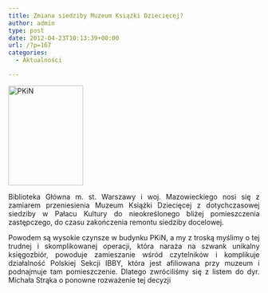 ```yaml
---
title: Zmiana siedziby Muzeum Książki Dziecięcej?
author: admin
type: post
date: 2012-04-23T10:13:39+00:00
url: /?p=167
categories:
  - Aktualności

---
```

<a href="http://www.ibby.pl/wp-content/uploads/2013/02/pkin.jpg" rel="lightbox[167]"><img class="alignleft size-medium wp-image-168" alt="PKiN" src="http://www.ibby.pl/wp-content/uploads/2013/02/pkin-150x200.jpg" width="150" height="200" srcset="http://www.ibby.pl/wp-content/uploads/2013/02/pkin-150x200.jpg 150w, http://www.ibby.pl/wp-content/uploads/2013/02/pkin-75x100.jpg 75w, http://www.ibby.pl/wp-content/uploads/2013/02/pkin-450x600.jpg 450w, http://www.ibby.pl/wp-content/uploads/2013/02/pkin.jpg 600w" sizes="(max-width: 150px) 100vw, 150px" /></a>

<p style="text-align: justify;">
  Biblioteka Główna m. st. Warszawy i woj. Mazowieckiego nosi się z zamiarem przeniesienia Muzeum Książki Dziecięcej z dotychczasowej siedziby w Pałacu Kultury do nieokreślonego bliżej pomieszczenia zastępczego, do czasu zakończenia remontu siedziby docelowej.
</p>

<p style="text-align: justify;">
  <!--more-->
</p>

<p style="text-align: justify;">
  Powodem są wysokie czynsze w budynku PKiN, a my z troską myślimy o tej trudnej i skomplikowanej operacji, która naraża na szwank unikalny księgozbiór, powoduje zamieszanie wśród czytelników i komplikuje działalność Polskiej Sekcji IBBY, która jest afiliowana przy muzeum i podnajmuje tam pomieszczenie. Dlatego zwróciliśmy się z listem do dyr. Michała Strąka o ponowne rozważenie tej decyzji
</p>